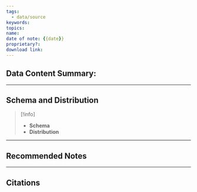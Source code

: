 ```yaml
---
tags: 
  - data/source
keywords: 
topics: 
name: 
date of note: {{date}}
proprietary?: 
download link:
---
```


## Data Content Summary:





******
## Schema and Distribution

>[!info]
>- **Schema**
>- **Distribution**







-----------
##  Recommended Notes




-----------
## Citations